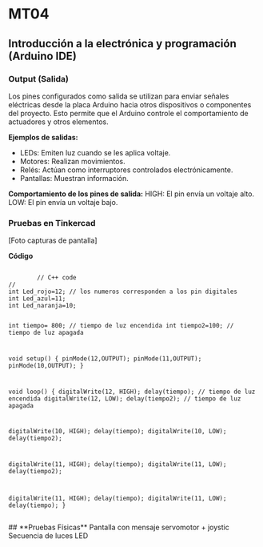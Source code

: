 # MT04
## Introducción a la electrónica y programación (Arduino IDE)


### Output (Salida)
Los pines configurados como salida se utilizan para enviar señales eléctricas desde la placa Arduino hacia otros dispositivos o componentes del proyecto. Esto permite que el Arduino controle el comportamiento de actuadores y otros elementos.

**Ejemplos de salidas:** 
- LEDs: Emiten luz cuando se les aplica voltaje.
- Motores: Realizan movimientos.
- Relés: Actúan como interruptores controlados electrónicamente.
- Pantallas: Muestran información.

**Comportamiento de los pines de salida:**
HIGH: El pin envía un voltaje alto.
LOW: El pin envía un voltaje bajo.

### **Pruebas en Tinkercad**
[Foto capturas de pantalla]

**Código**
<div class="code-container">
    <pre><code>
        // C++ code
//
int Led_rojo=12; // los numeros corresponden a los pin digitales
int Led_azul=11;
int Led_naranja=10;

int tiempo= 800; // tiempo de luz encendida
int tiempo2=100; // tiempo de luz apagada

void setup()
{
  pinMode(12,OUTPUT);
  pinMode(11,OUTPUT);
  pinMode(10,OUTPUT);
}

void loop()
{
  digitalWrite(12, HIGH);
  delay(tiempo); // tiempo de luz encendida
  digitalWrite(12, LOW);
  delay(tiempo2); // tiempo de luz apagada
  
  digitalWrite(10, HIGH);
  delay(tiempo); 
  digitalWrite(10, LOW);
  delay(tiempo2); 
  
  digitalWrite(11, HIGH);
  delay(tiempo); 
  digitalWrite(11, LOW);
  delay(tiempo2);

   digitalWrite(11, HIGH);
  delay(tiempo); 
  digitalWrite(11, LOW);
  delay(tiempo);
}
    </code></pre>
</div>
## **Pruebas Físicas**
Pantalla con mensaje
servomotor + joystic
Secuencia de luces LED
